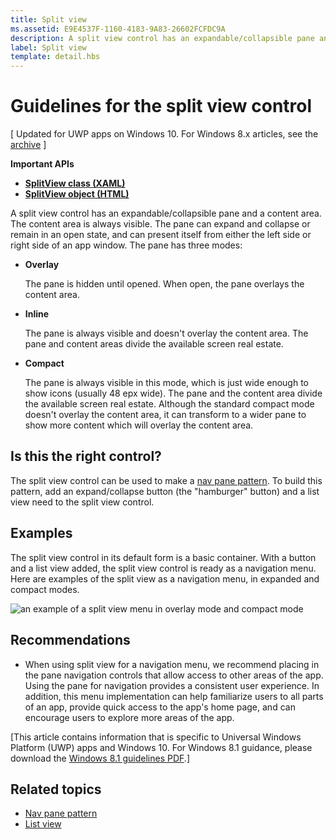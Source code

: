 ```yaml
---
title: Split view
ms.assetid: E9E4537F-1160-4183-9A83-26602FCFDC9A
description: A split view control has an expandable/collapsible pane and a content area.
label: Split view
template: detail.hbs
---
```


# Guidelines for the split view control


\[ Updated for UWP apps on Windows 10. For Windows 8.x articles, see the [archive](http://go.microsoft.com/fwlink/p/?linkid=619132) \]


**Important APIs**

-   [**SplitView class (XAML)**](https://msdn.microsoft.com/library/windows/apps/dn864360)
-   [**SplitView object (HTML)**](https://msdn.microsoft.com/library/windows/apps/dn919970)

A split view control has an expandable/collapsible pane and a content area. The content area is always visible. The pane can expand and collapse or remain in an open state, and can present itself from either the left side or right side of an app window. The pane has three modes:

-   **Overlay**

    The pane is hidden until opened. When open, the pane overlays the content area.

-   **Inline**

    The pane is always visible and doesn't overlay the content area. The pane and content areas divide the available screen real estate.

-   **Compact**

    The pane is always visible in this mode, which is just wide enough to show icons (usually 48 epx wide). The pane and the content area divide the available screen real estate. Although the standard compact mode doesn't overlay the content area, it can transform to a wider pane to show more content which will overlay the content area.

## <span id="Is_this_the_right_control_"></span><span id="is_this_the_right_control_"></span><span id="IS_THIS_THE_RIGHT_CONTROL_"></span>Is this the right control?


The split view control can be used to make a [nav pane pattern](nav-pane.md). To build this pattern, add an expand/collapse button (the "hamburger" button) and a list view need to the split view control.

## <span id="Examples"></span><span id="examples"></span><span id="EXAMPLES"></span>Examples


The split view control in its default form is a basic container. With a button and a list view added, the split view control is ready as a navigation menu. Here are examples of the split view as a navigation menu, in expanded and compact modes.

![an example of a split view menu in overlay mode and compact mode](images/controls-splitview-menu01.png)
## <span id="Recommendations"></span><span id="recommendations"></span><span id="RECOMMENDATIONS"></span>Recommendations


-   When using split view for a navigation menu, we recommend placing in the pane navigation controls that allow access to other areas of the app. Using the pane for navigation provides a consistent user experience. In addition, this menu implementation can help familiarize users to all parts of an app, provide quick access to the app's home page, and can encourage users to explore more areas of the app.

\[This article contains information that is specific to Universal Windows Platform (UWP) apps and Windows 10. For Windows 8.1 guidance, please download the [Windows 8.1 guidelines PDF](https://go.microsoft.com/fwlink/p/?linkid=258743).\]

## <span id="related_topics"></span>Related topics


* [Nav pane pattern](nav-pane.md)
* [List view](lists.md)
 

 






<!--HONumber=Mar16_HO2-->



